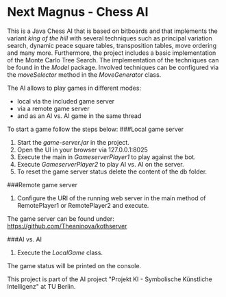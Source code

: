 # Next Magnus - Chess AI
This is a Java Chess AI that is based on bitboards and that implements the variant *king of the hill* with several techniques such as principal 
variation search, dynamic peace square tables, transposition tables, move ordering and many more. Furthermore, the project includes a basic implementation of the Monte Carlo Tree Search. The implementation of the techniques can be found in the *Model* package. Involved techniques can be configured via the *moveSelector* method in the *MoveGenerator* class.

The AI allows to play games in different modes:

- local via the included game server
- via a remote game server
- and as an AI vs. AI game in the same thread

To start a game follow the steps below:
###Local game server
1. Start the *game-server.jar* in the project.
2. Open the UI in your browser via 127.0.0.1:8025
3. Execute the main in *GameserverPlayer1* to play against the bot.
4. Execute *GameserverPlayer2* to play AI vs. AI on the server.
5. To reset the game server status delete the content of the db folder.

###Remote game server
1. Configure the URI of the running web server in the main method of RemotePlayer1 or RemotePlayer2 and execute.

The game server can be found under: https://github.com/Theaninova/kothserver

###AI vs. AI
1. Execute the *LocalGame* class.

The game status will be printed on the console.



This project is part of the AI project "Projekt KI - Symbolische Künstliche Intelligenz" at TU Berlin.

